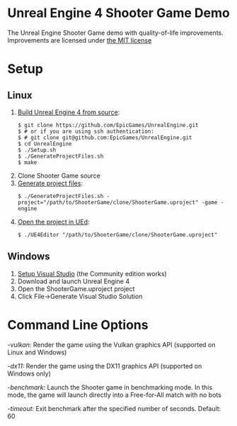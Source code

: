 # Unreal Engine 4 Shooter Game Demo

The Unreal Engine Shooter Game demo with quality-of-life improvements. Improvements are licensed under [the MIT license](https://opensource.org/licenses/MIT)

# Setup

## Linux
1. [Build Unreal Engine 4 from source](https://www.ue4community.wiki/Legacy/Building_On_Linux#Building):
   ```
   $ git clone https://github.com/EpicGames/UnrealEngine.git
   $ # or if you are using ssh authentication:
   $ # git clone git@github.com:EpicGames/UnrealEngine.git
   $ cd UnrealEngine
   $ ./Setup.sh
   $ ./GenerateProjectFiles.sh
   $ make
   ```
2. Clone Shooter Game source
3. [Generate project files](https://www.ue4community.wiki/Legacy/Building_On_Linux#Generating_project_files_for_your_project):
   ```
   $ ./GenerateProjectFiles.sh -project="/path/to/ShooterGame/clone/ShooterGame.uproject" -game -engine
   ```
3. [Open the project in UEd](https://www.ue4community.wiki/Legacy/Building_On_Linux#Opening_your_project):
   ```
   $ ./UE4Editor "/path/to/ShooterGame/clone/ShooterGame.uproject"
   ```

## Windows
1. [Setup Visual Studio](https://docs.unrealengine.com/en-US/Programming/Development/VisualStudioSetup/index.html) (the Community edition works)
2. Download and launch Unreal Engine 4
3. Open the ShooterGame.uproject project
4. Click File->Generate Visual Studio Solution

# Command Line Options

_-vulkan_: Render the game using the Vulkan graphics API (supported on Linux and Windows)

_-dx11:_ Render the game using the DX11 graphics API (supported on Windows only)

_-benchmark:_ Launch the Shooter game in benchmarking mode. In this mode, the game will launch directly into a Free-for-All match with no bots

_-timeout:_ Exit benchmark after the specified number of seconds. Default: 60
